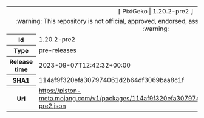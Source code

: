 <html><table>
<tr><td colspan="2" align="center"><img width="0" height="0"><br/>⌈ PixiGeko | 1.20.2-pre2 ⌋<br/><img width="0" height="0"></td></tr>
<tr><td colspan="2" align="center"><img width="0" height="0"><br/>
:warning: This repository is not official, approved, endorsed, associated or connected with Mojang :warning:
<br/><img width="0" height="0"></td></tr>
<tr><th>Id</th><td>1.20.2-pre2</td></tr>
<tr><th>Type</th><td>pre-releases</td></tr>
<tr><th>Release time</th><td>2023-09-07T12:42:32+00:00</td></tr>
<tr><th>SHA1</th><td>114af9f320efa307974061d2b64df3069baa8c1f</td></tr>
<tr><th>Url</th><td><a href="https://piston-meta.mojang.com/v1/packages/114af9f320efa307974061d2b64df3069baa8c1f/1.20.2-pre2.json">https://piston-meta.mojang.com/v1/packages/114af9f320efa307974061d2b64df3069baa8c1f/1.20.2-pre2.json</a></td></tr>